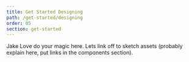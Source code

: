 ```yaml
---
title: Get Started Designing
path: /get-started/designing
order: 05
section: get-started
---
```


Jake Love do your magic here. Lets link off to sketch assets (probably explain here, put links in the components section).
